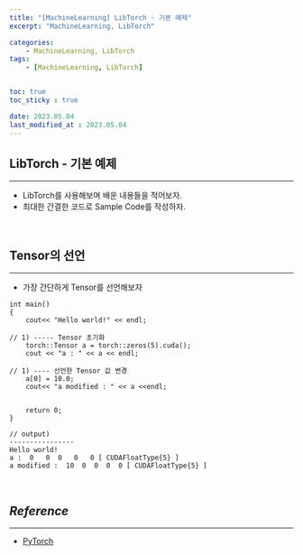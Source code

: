 ```yaml
---
title: "[MachineLearning] LibTorch - 기본 예제"
excerpt: "MachineLearning, LibTorch"

categories:
    - MachineLearning, LibTorch
tags:
    - [MachineLearning, LibTorch]


toc: true
toc_sticky : true

date: 2023.05.04
last_modified_at : 2023.05.04
---
```

## **LibTorch - 기본 예제**
---

* LibTorch를 사용해보며 배운 내용들을 적어보자.
* 최대한 간결한 코드로 Sample Code를 작성하자.

<br>



## **Tensor의 선언** 
---
* 가장 간단하게 Tensor를 선언해보자
```
int main()
{
	cout<< "Hello world!" << endl;
	
// 1) ----- Tensor 초기화
	torch::Tensor a = torch::zeros(5).cuda();
	cout << "a : " << a << endl;

// 1) ---- 선언한 Tensor 값 변경
	a[0] = 10.0;
	cout<< "a modified : " << a <<endl;


	return 0;
}

// output)
----------------
Hello world!
a :  0   0  0   0   0 [ CUDAFloatType{5} ]
a modified :  10  0  0  0  0 [ CUDAFloatType{5} ]
```


<br>

## ***Reference***
 ---
* [PyTorch](https://pytorch.org/cppdocs/notes/tensor_creation.html)